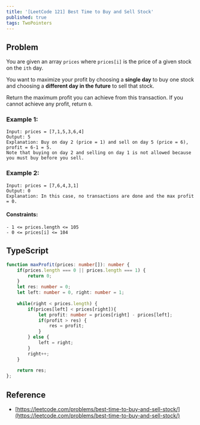 ```yaml
---
title: '[LeetCode 121] Best Time to Buy and Sell Stock'
published: true
tags: TwoPointers
---
```


## Problem

You are given an array `prices` where `prices[i]` is the price of a given stock on the `ith` day.

You want to maximize your profit by choosing a **single day** to buy one stock and choosing a **different day in the future** to sell that stock.

Return the maximum profit you can achieve from this transaction. If you cannot achieve any profit, return `0`.

### Example 1:

```
Input: prices = [7,1,5,3,6,4]
Output: 5
Explanation: Buy on day 2 (price = 1) and sell on day 5 (price = 6), profit = 6-1 = 5.
Note that buying on day 2 and selling on day 1 is not allowed because you must buy before you sell.
```

### Example 2:

```
Input: prices = [7,6,4,3,1]
Output: 0
Explanation: In this case, no transactions are done and the max profit = 0.
```
 
#### Constraints:

```
- 1 <= prices.length <= 105
- 0 <= prices[i] <= 104
```

## TypeScript

```typescript
function maxProfit(prices: number[]): number {
    if(prices.length === 0 || prices.length === 1) {
        return 0;
    }
    let res: number = 0;
    let left: number = 0, right: number = 1;
    
    while(right < prices.length) {
        if(prices[left] < prices[right]){
            let profit: number = prices[right] - prices[left];
            if(profit > res) {
                res = profit;
            }
        } else {
            left = right;
        }
        right++;
    }
    
    return res;
};
```

## Reference

- [https://leetcode.com/problems/best-time-to-buy-and-sell-stock/](https://leetcode.com/problems/best-time-to-buy-and-sell-stock/)